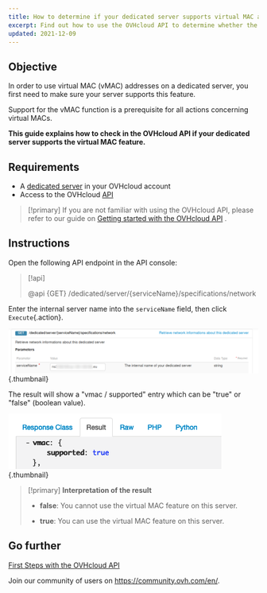 ```yaml
---
title: How to determine if your dedicated server supports virtual MAC addresses
excerpt: Find out how to use the OVHcloud API to determine whether the virtual MAC feature is supported on a dedicated server 
updated: 2021-12-09
---
```



## Objective

In order to use virtual MAC (vMAC) addresses on a dedicated server, you first need to make sure your server supports this feature.

Support for the vMAC function is a prerequisite for all actions concerning virtual MACs.

**This guide explains how to check in the OVHcloud API if your dedicated server supports the virtual MAC feature.**

## Requirements

- A [dedicated server](https://www.ovhcloud.com/en-ca/bare-metal/) in your OVHcloud account
- Access to the OVHcloud [API](https://ca.api.ovh.com/)

> [!primary]
> If you are not familiar with using the OVHcloud API, please refer to our guide on [Getting started with the OVHcloud API](/pages/manage_and_operate/api/first-steps) .

## Instructions

Open the following API endpoint in the API console:

> [!api]
>
> @api {GET} /dedicated/server/{serviceName}/specifications/network
>

Enter the internal server name into the `serviceName` field, then click `Execute`{.action}.

![SVMAC](images/support_virtual_mac_02.png){.thumbnail}

The result will show a "vmac / supported" entry which can be "true" or "false" (boolean value).

![SVMAC](images/support_virtual_mac_04.png){.thumbnail}

> [!primary]
> **Interpretation of the result**
>
> - **false**: You cannot use the virtual MAC feature on this server.
>
> - **true**: You can use the virtual MAC feature on this server.
>


## Go further

[First Steps with the OVHcloud API](/pages/manage_and_operate/api/first-steps)

Join our community of users on <https://community.ovh.com/en/>.